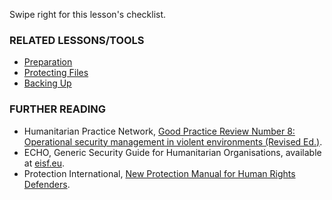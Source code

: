 [Title]: # (What now?)
[Order]: # (4)

Swipe right for this lesson's checklist.

### RELATED LESSONS/TOOLS

*   [Preparation](umbrella://lesson/preparation)
*   [Protecting Files](umbrella://lesson/protecting-files)
*   [Backing Up](umbrella://lesson/backing-up)

### FURTHER READING

*   Humanitarian Practice Network, [Good Practice Review Number 8: Operational security management in violent environments (Revised Ed.)](http://odihpn.org/wp-content/uploads/2010/11/GPR_8_revised2.pdf).
*   ECHO, Generic Security Guide for Humanitarian Organisations, available at [eisf.eu](https://www.eisf.eu/library/generic-security-guide-for-humanitarian-organisations/).
*   Protection International, [New Protection Manual for Human Rights Defenders](https://www.protectioninternational.org/en/node/1106).
